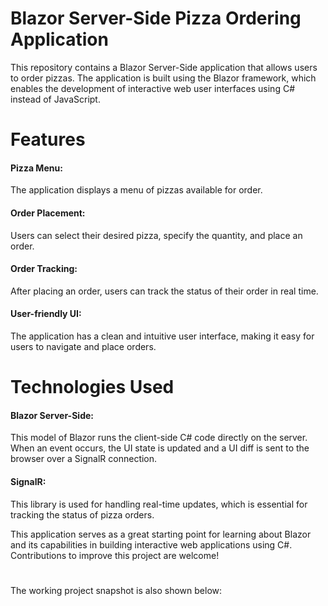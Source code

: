 # Blazor Server-Side Pizza Ordering Application
This repository contains a Blazor Server-Side application that allows users to order pizzas. The application is built using the Blazor framework, which enables the development of interactive web user interfaces using C# instead of JavaScript.

# Features
#### Pizza Menu: 
The application displays a menu of pizzas available for order.
#### Order Placement: 
Users can select their desired pizza, specify the quantity, and place an order.
#### Order Tracking: 
After placing an order, users can track the status of their order in real time.
#### User-friendly UI: 
The application has a clean and intuitive user interface, making it easy for users to navigate and place orders.

# Technologies Used
#### Blazor Server-Side: 
This model of Blazor runs the client-side C# code directly on the server. When an event occurs, the UI state is updated and a UI diff is sent to the browser over a SignalR connection.
#### SignalR: 
This library is used for handling real-time updates, which is essential for tracking the status of pizza orders.

This application serves as a great starting point for learning about Blazor and its capabilities in building interactive web applications using C#. Contributions to improve this project are welcome!

#
The working project snapshot is also shown below:
